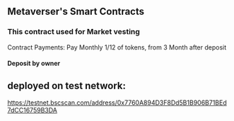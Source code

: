 ## Metaverser's Smart Contracts


### This contract used for Market vesting
Contract Payments:
Pay Monthly 1/12 of tokens, from 3 Month after deposit

#### Deposit by owner

## deployed on test network:

https://testnet.bscscan.com/address/0x7760A894D3F8Dd5B1B906B71BEd7dCC16759B3DA
